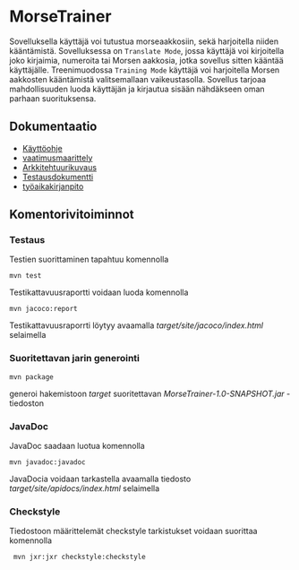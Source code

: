 # MorseTrainer
Sovelluksella käyttäjä voi tutustua morseaakkosiin, sekä harjoitella niiden kääntämistä. Sovelluksessa on ````Translate Mode````, jossa käyttäjä voi kirjoitella joko kirjaimia, numeroita tai Morsen aakkosia, jotka sovellus sitten kääntää käyttäjälle. Treenimuodossa `````Training Mode````` käyttäjä voi harjoitella Morsen aakkosten kääntämistä valitsemallaan vaikeustasolla. Sovellus tarjoaa mahdollisuuden luoda käyttäjän ja kirjautua sisään nähdäkseen oman parhaan suorituksensa.

## Dokumentaatio
* [Käyttöohje](https://github.com/hanrastic/ot-harjoitustyo/blob/main/dokumentaatio/kayttoohje.md)
* [vaatimusmaarittely](https://github.com/hanrastic/ot-harjoitustyo/blob/main/dokumentaatio/vaatimusmaarittely.md)
* [Arkkitehtuurikuvaus](https://github.com/hanrastic/ot-harjoitustyo/blob/main/dokumentaatio/arkkitehtuuri.md)
* [Testausdokumentti](https://github.com/hanrastic/ot-harjoitustyo/blob/main/dokumentaatio/testausdokumentti.md)
* [työaikakirjanpito](https://github.com/hanrastic/ot-harjoitustyo/blob/main/dokumentaatio/tyoaikakirjanpito.md)

## Komentorivitoiminnot

### Testaus

Testien suorittaminen tapahtuu komennolla
```
mvn test
```

Testikattavuusraportti voidaan luoda komennolla

```
mvn jacoco:report
```

Testikattavuusraporrti löytyy avaamalla  _target/site/jacoco/index.html_ selaimella

### Suoritettavan jarin generointi

```
mvn package
```

generoi hakemistoon _target_ suoritettavan _MorseTrainer-1.0-SNAPSHOT.jar_ -tiedoston

### JavaDoc

JavaDoc saadaan luotua komennolla

```
mvn javadoc:javadoc
```

JavaDocia voidaan tarkastella avaamalla tiedosto  _target/site/apidocs/index.html_ selaimella

### Checkstyle

Tiedostoon määrittelemät checkstyle tarkistukset voidaan suorittaa komennolla

```
 mvn jxr:jxr checkstyle:checkstyle
```
